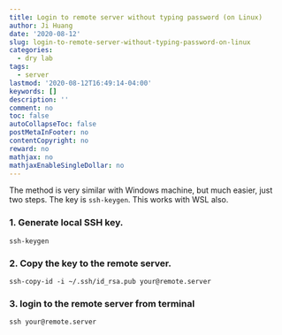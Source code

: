 ```yaml
---
title: Login to remote server without typing password (on Linux)
author: Ji Huang
date: '2020-08-12'
slug: login-to-remote-server-without-typing-password-on-linux
categories:
  - dry lab
tags:
  - server
lastmod: '2020-08-12T16:49:14-04:00'
keywords: []
description: ''
comment: no
toc: false
autoCollapseToc: false
postMetaInFooter: no
contentCopyright: no
reward: no
mathjax: no
mathjaxEnableSingleDollar: no
---
```



The method is very similar with Windows machine, but much easier, just two steps. The key is `ssh-keygen`. This works with WSL also.

<!--more-->

### 1. Generate local SSH key.

```shell
ssh-keygen
```

### 2. Copy the key to the remote server.

```shell
ssh-copy-id -i ~/.ssh/id_rsa.pub your@remote.server
```

### 3. login to the remote server from terminal

```shell
ssh your@remote.server
```

